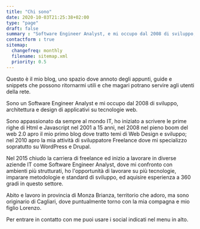 ```yaml
---
title: "Chi sono"
date: 2020-10-03T21:25:38+02:00
type: "page"
draft: false
summary : "Software Engineer Analyst, e mi occupo dal 2008 di sviluppo, architettura e design di applicativi su tecnologie web."
contactform : true
sitemap:
  changefreq: monthly
  filename: sitemap.xml
  priority: 0.5
---
```


Questo è il mio blog, uno spazio dove annoto degli appunti, guide e snippets che possono ritornarmi utili e che magari potrano servire agli utenti della rete.

Sono un Software Engineer Analyst e mi occupo dal 2008 di sviluppo, architettura e design di applicativi su tecnologie web.

Sono appassionato da sempre al mondo IT, ho iniziato a scrivere le prime righe di Html e Javascript nel 2001 a 15 anni, nel 2008 nel pieno boom del web 2.0 apro il mio primo blog dove tratto temi di Web Design e sviluppo; nel 2010 apro la mia attività di sviluppatore Freelance dove mi specializzo sopratutto su WordPress e Drupal.

Nel 2015 chiudo la carriera di freelance ed inizio a lavorare in diverse aziende IT come Software Engineer Analyst, dove mi confronto con ambienti più strutturati, ho l'opportunità di lavorare su più tecnologie, imparare metodologie e standard di sviluppo, ed aquisire esperienza a 360 gradi in questo settore.

Abito e lavoro in provincia di Monza Brianza, territorio che adoro, ma sono originario di Cagliari, dove puntualmente torno con la mia compagna e mio figlio Lorenzo.

Per entrare in contatto con me puoi usare i social indicati nel menu in alto.